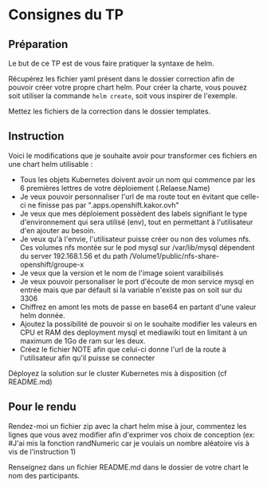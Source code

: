 # Consignes du TP 
## Préparation
Le but de ce TP est de vous faire pratiquer la syntaxe de helm. 

Récupérez les fichier yaml présent dans le dossier correction afin de pouvoir créer votre propre chart helm. 
Pour créer la charte, vous pouvez soit utiliser la commande ```helm create```, soit vous inspirer de l'exemple. 

Mettez les fichiers de la correction dans le dossier templates. 

## Instruction
Voici le modifications que je souhaite avoir pour transformer ces fichiers en une chart helm utilisable :

- Tous les objets Kubernetes doivent avoir un nom qui commence par les 6 premières lettres de votre déploiement (.Relaese.Name)
- Je veux pouvoir personnaliser l'url de ma route tout en évitant que celle-ci ne finisse pas par ".apps.openshift.kakor.ovh"
- Je veux que mes déploiement possèdent des labels signifiant le type d'environnement qui sera utilisé (env), tout en permettant à l'utilisateur d'en ajouter au besoin. 
- Je veux qu'à l'envie, l'utilisateur puisse créer ou non des volumes nfs. Ces volumes nfs montée sur le pod mysql sur /var/lib/mysql dépendent du server 192.168.1.56 et du path /Volume1/public/nfs-share-openshift/groupe-x
- Je veux que la version et le nom de l'image soient varaibilisés
- Je veux pouvoir personaliser le port d'écoute de mon service mysql en entrée mais que par défault si la variable n'existe pas on soit sur du 3306
- Chiffrez en amont les mots de passe en base64 en partant d'une valeur helm donnée. 
- Ajoutez la possibilité de pouvoir si on le souhaite modifier les valeurs en CPU et RAM des deployment mysql et mediawiki tout en limitant à un maximum de 1Go de ram sur les deux. 
- Créez le fichier NOTE afin que celui-ci donne l'url de la route à l'utilisateur afin qu'il puisse se connecter 

Déployez la solution sur le cluster Kubernetes mis à disposition (cf README.md)

## Pour le rendu 

Rendez-moi un fichier zip avec la chart helm mise à jour, commentez les lignes que vous avez modifier afin d'exprimer vos choix de conception (ex: #J'ai mis la fonction randNumeric car je voulais un nombre aléatoire vis à vis de l'instruction 1)

Renseignez dans un fichier README.md dans le dossier de votre chart le nom des participants.